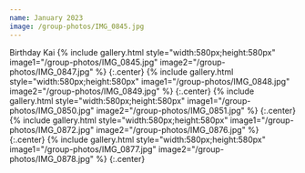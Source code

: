 ```yaml
---
name: January 2023
image: /group-photos/IMG_0845.jpg
---
```



Birthday Kai 
{% include gallery.html style="width:580px;height:580px" image1="/group-photos/IMG_0845.jpg" image2="/group-photos/IMG_0847.jpg" %} {:.center}
{% include gallery.html style="width:580px;height:580px" image1="/group-photos/IMG_0848.jpg" image2="/group-photos/IMG_0849.jpg" %} {:.center}
{% include gallery.html style="width:580px;height:580px" image1="/group-photos/IMG_0850.jpg" image2="/group-photos/IMG_0851.jpg" %} {:.center}
{% include gallery.html style="width:580px;height:580px" image1="/group-photos/IMG_0872.jpg" image2="/group-photos/IMG_0876.jpg" %} {:.center}
{% include gallery.html style="width:580px;height:580px" image1="/group-photos/IMG_0877.jpg" image2="/group-photos/IMG_0878.jpg" %} {:.center}
